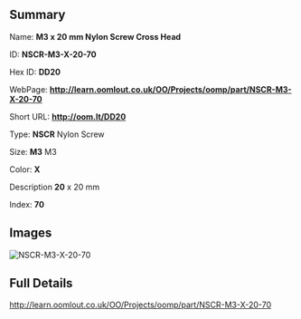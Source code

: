 

## Summary
 
Name: __M3 x 20 mm Nylon Screw Cross Head__

ID: __NSCR-M3-X-20-70__

Hex ID: __DD20__

WebPage: __http://learn.oomlout.co.uk/OO/Projects/oomp/part/NSCR-M3-X-20-70__

Short URL: __http://oom.lt/DD20__


Type: __NSCR__ Nylon Screw 

Size: __M3__ M3 

Color: __X__  

Description __20__ x 20 mm 

Index: __70__


## Images
![NSCR-M3-X-20-70](http://oomlout.com/oomp-gen/parts/NSCR-M3-X-20-70/NSCR-M3-X-20-70_420.jpg)



## Full Details

 http://learn.oomlout.co.uk/OO/Projects/oomp/part/NSCR-M3-X-20-70















